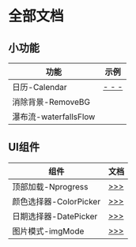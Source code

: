 # 全部文档

## 小功能
功能 | 示例
---  | ---
日历-Calendar | [ - - - ](docs/calendar.md)
消除背景-RemoveBG |
瀑布流-waterfallsFlow|
## UI组件
组件 | 文档
--- | ---
顶部加载-Nprogress | [ >>> ](docs/nprogress.md)
颜色选择器-ColorPicker | [ >>> ](docs/colorPicker.md)
日期选择器-DatePicker | [ >>> ](docs/datePicker.md)
图片模式-imgMode | [ >>> ](docs/imgMode.md)



<!-- - **nprogress 加载进度条**： https://developers.weixin.qq.com/s/WMGBlvmi7xmd

- **ColorPicker 颜色拾色器**：  https://developers.weixin.qq.com/s/39BYGumI7Emf

- **calendar 日历(含农历)**： https://developers.weixin.qq.com/s/t9CFaumI7tmx -->
